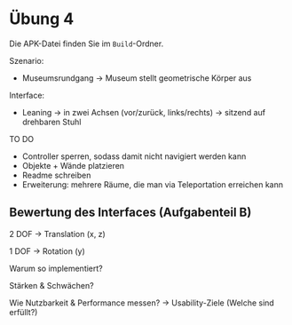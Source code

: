 # Übung 4

Die APK-Datei finden Sie im `Build`-Ordner.

Szenario:
- Museumsrundgang
-> Museum stellt geometrische Körper aus

Interface:
- Leaning
-> in zwei Achsen (vor/zurück, links/rechts)
-> sitzend auf drehbaren Stuhl

TO DO
- Controller sperren, sodass damit nicht navigiert werden kann
- Objekte + Wände platzieren
- Readme schreiben
- Erweiterung: mehrere Räume, die man via Teleportation erreichen kann



## Bewertung des Interfaces (Aufgabenteil B)

2 DOF -> Translation (x, z)

1 DOF -> Rotation (y)

Warum so implementiert?

Stärken & Schwächen?

Wie Nutzbarkeit & Performance messen?
-> Usability-Ziele (Welche sind erfüllt?)
